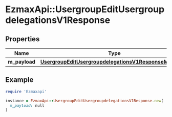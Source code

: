 # EzmaxApi::UsergroupEditUsergroupdelegationsV1Response

## Properties

| Name | Type | Description | Notes |
| ---- | ---- | ----------- | ----- |
| **m_payload** | [**UsergroupEditUsergroupdelegationsV1ResponseMPayload**](UsergroupEditUsergroupdelegationsV1ResponseMPayload.md) |  |  |

## Example

```ruby
require 'Ezmaxapi'

instance = EzmaxApi::UsergroupEditUsergroupdelegationsV1Response.new(
  m_payload: null
)
```

